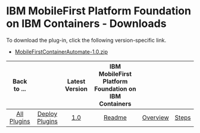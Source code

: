 
# IBM MobileFirst Platform Foundation on IBM Containers - Downloads

To download the plug-in, click the following version-specific link.
- [MobileFirstContainerAutomate-1.0.zip](https://raw.githubusercontent.com/UrbanCode/IBM-UCD-PLUGINS/main/files/MFPFC/MobileFirstContainerAutomate-1.0.zip)

|Back to ...||Latest Version|IBM MobileFirst Platform Foundation on IBM Containers |||
| :---: | :---: | :---: | :---: | :---: | :---: |
|[All Plugins](../../index.md)|[Deploy Plugins](../README.md)|[1.0](https://raw.githubusercontent.com/UrbanCode/IBM-UCD-PLUGINS/main/files/MFPFC/MobileFirstContainerAutomate-1.0.zip)|[Readme](README.md)|[Overview](overview.md)|[Steps](steps.md)|
